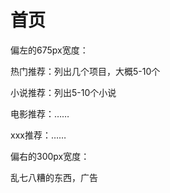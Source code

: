 # 首页



偏左的675px宽度：

热门推荐：列出几个项目，大概5-10个

小说推荐：列出5-10个小说

电影推荐：……

xxx推荐：……



偏右的300px宽度：

乱七八糟的东西，广告



